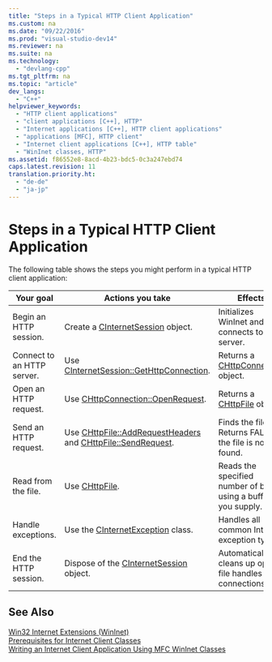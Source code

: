 ```yaml
---
title: "Steps in a Typical HTTP Client Application"
ms.custom: na
ms.date: "09/22/2016"
ms.prod: "visual-studio-dev14"
ms.reviewer: na
ms.suite: na
ms.technology: 
  - "devlang-cpp"
ms.tgt_pltfrm: na
ms.topic: "article"
dev_langs: 
  - "C++"
helpviewer_keywords: 
  - "HTTP client applications"
  - "client applications [C++], HTTP"
  - "Internet applications [C++], HTTP client applications"
  - "applications [MFC], HTTP client"
  - "Internet client applications [C++], HTTP table"
  - "WinInet classes, HTTP"
ms.assetid: f86552e8-8acd-4b23-bdc5-0c3a247ebd74
caps.latest.revision: 11
translation.priority.ht: 
  - "de-de"
  - "ja-jp"
---
```

# Steps in a Typical HTTP Client Application
The following table shows the steps you might perform in a typical HTTP client application:  
  
|Your goal|Actions you take|Effects|  
|---------------|----------------------|-------------|  
|Begin an HTTP session.|Create a [CInternetSession](../vs140/cinternetsession-class.md) object.|Initializes WinInet and connects to server.|  
|Connect to an HTTP server.|Use [CInternetSession::GetHttpConnection](../vs140/cinternetsession--gethttpconnection.md).|Returns a [CHttpConnection](../vs140/chttpconnection-class.md) object.|  
|Open an HTTP request.|Use [CHttpConnection::OpenRequest](../vs140/chttpconnection--openrequest.md).|Returns a [CHttpFile](../vs140/chttpfile-class.md) object.|  
|Send an HTTP request.|Use [CHttpFile::AddRequestHeaders](../vs140/chttpfile--addrequestheaders.md) and [CHttpFile::SendRequest](../vs140/chttpfile--sendrequest.md).|Finds the file. Returns FALSE if the file is not found.|  
|Read from the file.|Use [CHttpFile](../vs140/chttpfile-class.md).|Reads the specified number of bytes using a buffer you supply.|  
|Handle exceptions.|Use the [CInternetException](../vs140/cinternetexception-class.md) class.|Handles all common Internet exception types.|  
|End the HTTP session.|Dispose of the [CInternetSession](../vs140/cinternetsession-class.md) object.|Automatically cleans up open file handles and connections.|  
  
## See Also  
 [Win32 Internet Extensions (WinInet)](../vs140/win32-internet-extensions--wininet-.md)   
 [Prerequisites for Internet Client Classes](../vs140/prerequisites-for-internet-client-classes.md)   
 [Writing an Internet Client Application Using MFC WinInet Classes](../vs140/writing-an-internet-client-application-using-mfc-wininet-classes.md)